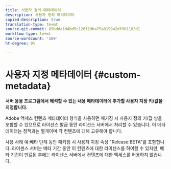 ```yaml
---
title: 사용자 정의 메타데이터
description: 사용자 정의 메타데이터
copied-description: true
translation-type: tm+mt
source-git-commit: 89bdda1d4bd5c126f19ba75a819942df901183d1
workflow-type: tm+mt
source-wordcount: '109'
ht-degree: 0%

---
```



# 사용자 지정 메타데이터 {#custom-metadata}

**서버 응용 프로그램에서 해석할 수 있는 내용 메타데이터에 추가할 사용자 지정 키/값을 지정합니다.**

Adobe 액세스 컨텐츠 메타데이터 형식을 사용하면 패키징 시 사용자 정의 키/값 쌍을 포함할 수 있으므로 라이선스 발급 동안 라이선스 서버에서 처리할 수 있습니다. 이 메타데이터는 정책과는 별개이며 각 컨텐츠에 대해 고유해야 합니다.

사용 사례 예:베타 단계 동안 패키징 시 사용자 지정 속성 &quot;Release:BETA&quot;를 포함합니다. 라이센스 서버는 베타 기간 동안 이 컨텐츠에 대한 라이센스를 허여할 수 있지만, 베타 기간이 만료된 후에는 라이센스 서버에서 컨텐츠에 대한 액세스를 허용하지 않습니다.
